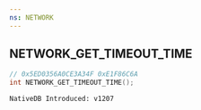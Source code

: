 ```yaml
---
ns: NETWORK
---
```

## NETWORK_GET_TIMEOUT_TIME

```c
// 0x5ED0356A0CE3A34F 0xE1F86C6A
int NETWORK_GET_TIMEOUT_TIME();
```

```
NativeDB Introduced: v1207
```

